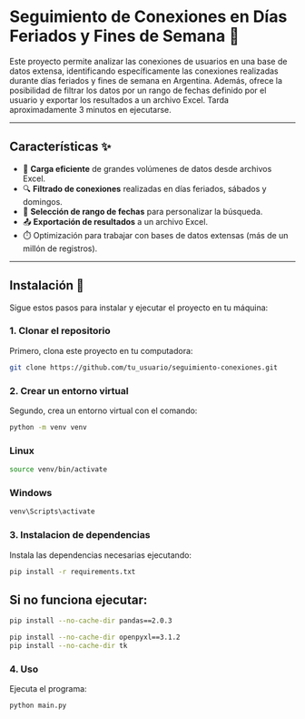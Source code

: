 # Seguimiento de Conexiones en Días Feriados y Fines de Semana 📅

Este proyecto permite analizar las conexiones de usuarios en una base de datos extensa, identificando específicamente las conexiones realizadas durante días feriados y fines de semana en Argentina. Además, ofrece la posibilidad de filtrar los datos por un rango de fechas definido por el usuario y exportar los resultados a un archivo Excel. Tarda aproximadamente 3 minutos en ejecutarse.

---

## Características ✨
- 📂 **Carga eficiente** de grandes volúmenes de datos desde archivos Excel.
- 🔍 **Filtrado de conexiones** realizadas en días feriados, sábados y domingos.
- 📅 **Selección de rango de fechas** para personalizar la búsqueda.
- 📤 **Exportación de resultados** a un archivo Excel.
- ⏱️ Optimización para trabajar con bases de datos extensas (más de un millón de registros).

---

## Instalación 🚀

Sigue estos pasos para instalar y ejecutar el proyecto en tu máquina:

### 1. Clonar el repositorio
Primero, clona este proyecto en tu computadora:
```bash
git clone https://github.com/tu_usuario/seguimiento-conexiones.git
```

### 2. Crear un entorno virtual
Segundo, crea un entorno virtual con el comando:
```bash
python -m venv venv
```
### Linux
```bash
source venv/bin/activate
```
### Windows
```bash
venv\Scripts\activate
```

### 3. Instalacion de dependencias 
Instala las dependencias necesarias ejecutando:
```bash
pip install -r requirements.txt
```
## Si no funciona ejecutar:
```bash
pip install --no-cache-dir pandas==2.0.3
```
```bash
pip install --no-cache-dir openpyxl==3.1.2
pip install --no-cache-dir tk
```

### 4. Uso 
Ejecuta el programa:
```bash
python main.py
```
